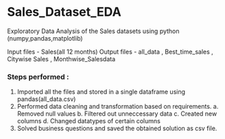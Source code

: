 # Sales_Dataset_EDA
Exploratory Data Analysis of the Sales datasets using python (numpy,pandas,matplotlib)

Input files - Sales(all 12 months) 
Output files - all_data , Best_time_sales , Citywise Sales , Monthwise_Salesdata

### Steps performed :
1. Imported all the files and stored in a single dataframe using pandas(all_data.csv)
2. Performed data cleaning and transformation based on requirements.
   a. Removed null values
   b. Filtered out unneccessary data
   c. Created new columns
   d. Changed datatypes of certain columns
3. Solved business questions and saved the obtained solution as csv file.
